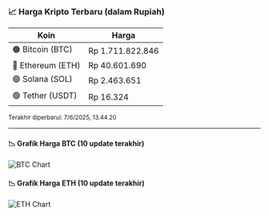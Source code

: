 

<!-- HARGA_KRIPTO -->
### 📈 Harga Kripto Terbaru (dalam Rupiah)

| Koin     | Harga         |
|----------|---------------|
| 🟠 Bitcoin (BTC)   | Rp 1.711.822.846 |
| 🔵 Ethereum (ETH)  | Rp 40.601.690 |
| 🟣 Solana (SOL)    | Rp 2.463.651 |
| 🟢 Tether (USDT)   | Rp 16.324 |

<sub>Terakhir diperbarui: 7/6/2025, 13.44.20</sub>

---

#### 📉 Grafik Harga BTC (10 update terakhir)
![BTC Chart](https://quickchart.io/chart?c=%7B%22type%22%3A%22line%22%2C%22data%22%3A%7B%22labels%22%3A%5B%2205%3A27%3A03%22%2C%2205%3A40%3A54%22%2C%2205%3A52%3A20%22%2C%2206%3A19%3A08%22%2C%2206%3A44%3A20%22%5D%2C%22datasets%22%3A%5B%7B%22label%22%3A%22Bitcoin%22%2C%22data%22%3A%5B1710872759%2C1710850506%2C1712130418%2C1711959633%2C1711822846%5D%2C%22fill%22%3Afalse%2C%22borderColor%22%3A%22blue%22%2C%22tension%22%3A0.1%7D%5D%7D%7D)

#### 📉 Grafik Harga ETH (10 update terakhir)
![ETH Chart](https://quickchart.io/chart?c=%7B%22type%22%3A%22line%22%2C%22data%22%3A%7B%22labels%22%3A%5B%2205%3A27%3A03%22%2C%2205%3A40%3A54%22%2C%2205%3A52%3A20%22%2C%2206%3A19%3A08%22%2C%2206%3A44%3A20%22%5D%2C%22datasets%22%3A%5B%7B%22label%22%3A%22Ethereum%22%2C%22data%22%3A%5B40614099%2C40611295%2C40660257%2C40665856%2C40601690%5D%2C%22fill%22%3Afalse%2C%22borderColor%22%3A%22blue%22%2C%22tension%22%3A0.1%7D%5D%7D%7D)

<!-- /HARGA_KRIPTO -->